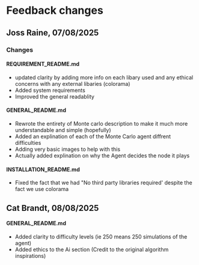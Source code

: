 # Feedback changes

## Joss Raine, 07/08/2025

### Changes
#### REQUIREMENT_README.md 
- updated clarity by adding more info on each libary used and any ethical concerns with any external libaries (colorama)
- Added system requirements
- Improved the general readablity
#### GENERAL_README.md 
- Rewrote the entirety of Monte carlo description to make it much more understandable and simple (hopefully)
- Added an explination of each of the Monte Carlo agent diffrent difficulties 
- Adding very basic images to help with this
- Actually added explination on why the Agent decides the node it plays
#### INSTALLATION_README.md
- Fixed the fact that we had "No third party libraries required' despite the fact we use colorama

## Cat Brandt, 08/08/2025

#### GENERAL_README.md 
- Added clarity to difficulty levels (ie 250 means 250 simulations of the agent)
- Added ethics to the Ai section (Credit to the original algorithm inspirations)